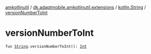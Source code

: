 [amkotlinutil](../../index.md) / [dk.adaptmobile.amkotlinutil.extensions](../index.md) / [kotlin.String](index.md) / [versionNumberToInt](version-number-to-int.md)

# versionNumberToInt

`fun `[`String`](https://kotlinlang.org/api/latest/jvm/stdlib/kotlin/-string/index.html)`.versionNumberToInt(): `[`Int`](https://kotlinlang.org/api/latest/jvm/stdlib/kotlin/-int/index.html)